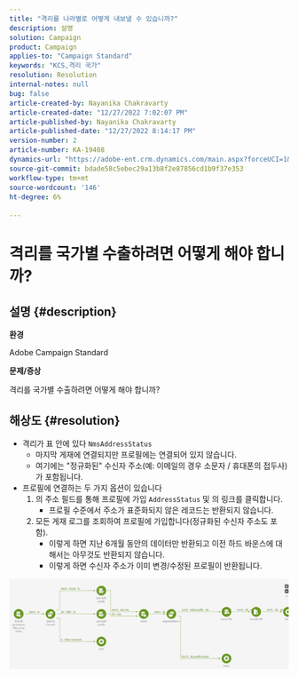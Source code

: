 ```yaml
---
title: "격리를 나라별로 어떻게 내보낼 수 있습니까?"
description: 설명
solution: Campaign
product: Campaign
applies-to: "Campaign Standard"
keywords: "KCS,격리 국가"
resolution: Resolution
internal-notes: null
bug: false
article-created-by: Nayanika Chakravarty
article-created-date: "12/27/2022 7:02:07 PM"
article-published-by: Nayanika Chakravarty
article-published-date: "12/27/2022 8:14:17 PM"
version-number: 2
article-number: KA-19408
dynamics-url: "https://adobe-ent.crm.dynamics.com/main.aspx?forceUCI=1&pagetype=entityrecord&etn=knowledgearticle&id=7b7733f1-1886-ed11-81ac-6045bd006079"
source-git-commit: bdade58c5ebec29a13b8f2e87856cd1b9f37e353
workflow-type: tm+mt
source-wordcount: '146'
ht-degree: 6%

---
```


# 격리를 국가별 수출하려면 어떻게 해야 합니까?

## 설명 {#description}


<b>환경</b>

Adobe Campaign Standard

<b>문제/증상</b>

격리를 국가별 수출하려면 어떻게 해야 합니까?


## 해상도 {#resolution}


- 격리가 표 안에 있다 `NmsAddressStatus`
   - 마지막 게재에 연결되지만 프로필에는 연결되어 있지 않습니다.
   - 여기에는 &quot;정규화된&quot; 수신자 주소(예: 이메일의 경우 소문자 / 휴대폰의 접두사) 가 포함됩니다.
- 프로필에 연결하는 두 가지 옵션이 있습니다
   1. 의 주소 필드를 통해 프로필에 가입 `AddressStatus` 및 의 링크를 클릭합니다.
      - 프로필 수준에서 주소가 표준화되지 않은 레코드는 반환되지 않습니다.
   2. 모든 게재 로그를 조회하여 프로필에 가입합니다(정규화된 수신자 주소도 포함). 
      - 이렇게 하면 지난 6개월 동안의 데이터만 반환되고 이전 하드 바운스에 대해서는 아무것도 반환되지 않습니다.
      - 이렇게 하면 수신자 주소가 이미 변경/수정된 프로필이 반환됩니다.


![](assets/9aa27d94-2bce-ec11-a7b5-0022480a8e40.png)
